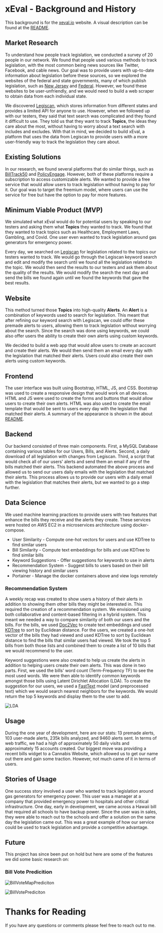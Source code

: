 
# xEval - Background and History

This background is for the [xeval.io](https://www.xeval.io/) website. A visual description can be found at the [README](../docs/xEval.md).

## Market Research

To understand how people track legislation, we conducted a survey of 20 people in our network. We found that people used various methods to track legislation, with the most common being news sources like Twitter, Facebook, and cable news. Our goal was to provide users with up-to-date information about legislation before these sources, so we explored the websites of the federal and state governments, many of which publish legislation, such as [New Jersey](https://www.njleg.state.nj.us/disclaimer) and [Federal](https://www.congress.gov). However, we found these websites to be user-unfriendly, and we would need to build a web scraper to obtain data from each individual state.

We discovered [Legiscan](https://legiscan.com/), which stores information from different states and provides a limited API for anyone to use. However, when we followed up with our testers, they said that text search was complicated and they found it difficult to use. They told us that they want to track **Topics**, the ideas they care about the most, without having to worry about a text search with includes and excludes. With that in mind, we decided to build xEval, a platform that uses the data from Legiscan to provide users with a more user-friendly way to track the legislation they care about.

## Existing Solutions

In our research, we found several platforms that do similar things, such as [BillTrack50](https://www.billtrack50.com/) and [PolicyEngage](https://policyengage.com/). However, both of these platforms require a subscription to access customizable alerts. We wanted to provide a free service that would allow users to track legislation without having to pay for it. Our goal was to target the freemium model, where users can use the service for free but have the option to pay for more features.

## Minimum Viable Product (MVP)

We simulated what xEval would do for potential users by speaking to our testers and asking them what **Topics** they wanted to track. We found that they wanted to track topics such as Healthcare, Employment Laws, Gambling, and Covid. One user even wanted to track legislation around gas generators for emergency power.

Every day, we searched on [Legiscan](https://legiscan.com/) for legislation related to the topics our testers wanted to track. We would go through the Legiscan keyword search and edit and modify the search until we found all the legislation related to the topic. We would then send the results to our testers and ask them about the quality of the results. We would modify the search the next day and send the bills we found again until we found the keywords that gave the best results.

## Website

This method turned those **Topics** into high-quality  **Alerts**. An  **Alert** is a combination of keywords used to search for legislation. This meant that after refining our keyword search with Legiscan, we could offer these premade alerts to users, allowing them to track legislation without worrying about the search. Since the search was done using keywords, we could also offer users the ability to create their own alerts using custom keywords.

We decided to build a web app that would allow users to create an account and create their alerts. We would then send them an email every day with the legislation that matched their alerts. Users could also create their own alerts using custom keywords.

## Frontend

The user interface was built using Bootstrap, HTML, JS, and CSS. Bootstrap was used to create a responsive design that would work on all devices. HTML and JS were used to create the forms and buttons that would allow users to create their own alerts. HTML was also used to create the email template that would be sent to users every day with the legislation that matched their alerts. A summary of the appearance is shown in the about [README](../docs/xEval.md).


## Backend

Our backend consisted of three main components. First, a MySQL Database containing various tables for our Users, Bills, and Alerts. Second, a daily download of all legislation with changes from Legiscan. Third, a script that would check all of our users' alerts and send them an email if any of the bills matched their alerts. This backend automated the above process and allowed us to send our users daily emails with the legislation that matched their alerts. This process allows us to provide our users with a daily email with the legislation that matches their alerts, but we wanted to go a step further.

## Data Science

We used machine learning practices to provide users with two features that enhance the bills they receive and the alerts they create. These services were hosted on AWS EC2 in a microservices architecture using docker-compose.

* User Similarity - Compute one-hot vectors for users and use KDTree to find similar users
* Bill Similarity - Compute text embeddings for bills and use KDTree to find similar bills
* Keyword Suggestions - Offer suggestions for keywords to use in alerts
* Recommendation System - Suggest bills to users based on their bill viewing history and similar users
* Portainer - Manage the docker containers above and view logs remotely

### Recommendation System

A weekly recap was created to show users a history of their alerts in addition to showing them other bills they might be interested in. This required the creation of a recommendation system. We envisioned using both collaborative and content-based filtering in a hybrid system. This meant we needed a way to compare similarity of both our users and the bills. For the bills, we used [Doc2Vec](https://radimrehurek.com/gensim/models/doc2vec.html) to create text embeddings and used [KDTree](https://scikit-learn.org/stable/modules/generated/sklearn.neighbors.KDTree.html) to sort by Euclidean distance. For the users, we created a one-hot vector of the bills they had viewed and used KDTree to sort by Euclidean distance to find the bills that similar users had viewed. We took the top 5 bills from both those lists and combined them to create a list of 10 bills that we would recommend to the user.

Keyword suggestions were also created to help us create the alerts in addition to helping users create their own alerts. This was done in two parts. First, we used the bills' word count (Term-Frequency TF) to see the most used words. We were then able to identify common keywords amongst those bills using Latent Dirichlet Allocation (LDA). To create the suggestion for our users, we used a [FastText](https://fasttext.cc/docs/en/unsupervised-tutorial.html) model (and preprocessed text) which we would search nearest neighbors for the keywords. We would return the top 5 keywords and display them to the user to add.

![LDA](../images/lda_viz.webp)

## Usage

During the one year of development, here are our stats: 13 premade alerts, 103 user-made alerts, 235k bills analyzed, and 9460 alerts sent. In terms of web traffic, we had a high of approximately 50 daily visits and approximately 15 accounts created. Our biggest move was providing a recent bills widget to a Cannabis Website, which allowed us to get our name out there and gain some traction. However, not much came of it in terms of users.

## Stories of Usage

One success story involved a user who wanted to track legislation around gas generators for emergency power. This user was a manager at a company that provided emergency power to hospitals and other critical infrastructure. One day, early in development, we came across a Hawaii bill that required all schools to have backup power. Since the user was in sales, they were able to reach out to the schools and offer a solution on the same day the legislation came out. This was a great example of how our service could be used to track legislation and provide a competitive advantage.

## Future

This project has since been put on hold but here are some of the features we did some basic research on:

### Bill Vote Predicition

![BillVoteMapPrediciton](../images/map_viz.webp)

![BillVotePrediciton](../images/prediction_viz.webp)

# Thanks for Reading

If you have any questions or comments please feel free to reach out to me.
